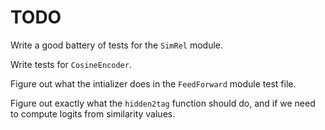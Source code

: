 # TODO

Write a good battery of tests for the `SimRel` module. 

Write tests for `CosineEncoder`. 

Figure out what the intializer does in the `FeedForward` module test file. 

Figure out exactly what the `hidden2tag` function should do, and if we need to compute logits from similarity values.
